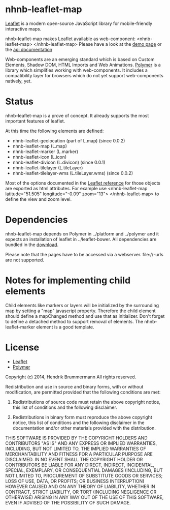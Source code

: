 nhnb-leaflet-map
================

[Leaflet](http://leafletjs.com/reference.html) is a modern open-source JavaScript library for mobile-friendly interactive maps.

nhnb-leaflet-map makes Leaflet available as web-component: &lt;nhnb-leaflet-map&gt; &lt;/nhnb-leaflet-map&gt;
Please have a look at the [demo page](https://nhnb.github.io/nhnb-leaflet-map/nhnb-leaflet-map/demo.html) or the [api documentation](https://nhnb.github.io/nhnb-leaflet-map/doc.html)
 

Web-components are an emerging standard which is based on Custom Elements, Shadow DOM, HTML Imports and Web Animations.
[Polymer](http://www.polymer-project.org/docs/start/tutorial/intro.html) is a library which simplifies working with web-components. It includes a compatibility layer for browsers which
do not yet support web-components natively, yet.


Status
======

nhnb-leaflet-map is a prove of concept. It already supports the most important features of leaflet. 

At this time the following elements are defined:

* nhnb-leaflet-geolocation (part of L.map) (since 0.0.2)
* nhnb-leaflet-map (L.map)
* nhnb-leaflet-marker (L.marker)
* nhnb-leaflet-icon (L.icon)
* nhnb-leaflet-divicon (L.divicon) (since 0.0.1)
* nhnb-leaflet-tilelayer (L.tileLayer)
* nhnb-leaflet-tilelayer-wms (L.tileLayer.wms)  (since 0.0.2)

Most of the options documented in the [Leaflet reference](http://leafletjs.com/reference.html) for those objects are exported as html attributes. 
For example use &lt;nhnb-leaflet-map latitude="51.505" longitude="-0.09" zoom="13"&gt; &lt;/nhnb-leaflet-map&gt; to define the view and zoom level.

Dependencies
============

nhnb-leaflet-map depends on Polymer in ../platform and ../polymer and it expects an installation of leaflet in ../leaflet-bower.
All dependencies are bundled in the [download](https://github.com/nhnb/nhnb-leaflet-map/releases/download/r0.0.0/nhnb-leaflet-map__with_dependencies.zip).

Please note that the pages have to be accessed via a webserver. file://-urls are not supported.


Notes for implementing child elements
=====================================

Child elements like markers or layers will be initialized by the surrounding map by setting a "map" javascript property.
Therefore the child element should define a mapChanged method and use that as initializer. 
Don't forget to define a detached method to support removal of elements. The nhnb-leaflet-marker element is a good template.  

License
=======

* [Leaflet](https://github.com/Leaflet/Leaflet/blob/master/LICENSE)
* [Polymer](https://github.com/polymer/polymer/blob/master/LICENSE)


Copyright (c) 2014, Hendrik Brummermann
All rights reserved.

Redistribution and use in source and binary forms, with or without modification, are
permitted provided that the following conditions are met:

   1. Redistributions of source code must retain the above copyright notice, this list of
      conditions and the following disclaimer.

   2. Redistributions in binary form must reproduce the above copyright notice, this list
      of conditions and the following disclaimer in the documentation and/or other materials
      provided with the distribution.

THIS SOFTWARE IS PROVIDED BY THE COPYRIGHT HOLDERS AND CONTRIBUTORS "AS IS" AND ANY
EXPRESS OR IMPLIED WARRANTIES, INCLUDING, BUT NOT LIMITED TO, THE IMPLIED WARRANTIES OF
MERCHANTABILITY AND FITNESS FOR A PARTICULAR PURPOSE ARE DISCLAIMED. IN NO EVENT SHALL THE
COPYRIGHT HOLDER OR CONTRIBUTORS BE LIABLE FOR ANY DIRECT, INDIRECT, INCIDENTAL, SPECIAL,
EXEMPLARY, OR CONSEQUENTIAL DAMAGES (INCLUDING, BUT NOT LIMITED TO, PROCUREMENT OF
SUBSTITUTE GOODS OR SERVICES; LOSS OF USE, DATA, OR PROFITS; OR BUSINESS INTERRUPTION)
HOWEVER CAUSED AND ON ANY THEORY OF LIABILITY, WHETHER IN CONTRACT, STRICT LIABILITY, OR
TORT (INCLUDING NEGLIGENCE OR OTHERWISE) ARISING IN ANY WAY OUT OF THE USE OF THIS
SOFTWARE, EVEN IF ADVISED OF THE POSSIBILITY OF SUCH DAMAGE.

